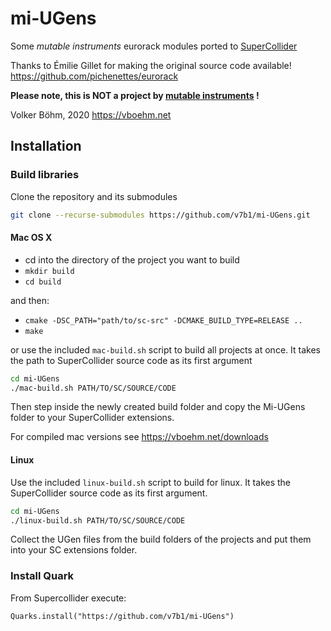 # mi-UGens

Some *mutable instruments* eurorack modules ported to [SuperCollider](https://supercollider.github.io/)

Thanks to Émilie Gillet for making the original source code available!
https://github.com/pichenettes/eurorack

**Please note, this is NOT a project by [mutable instruments](https://mutable-instruments.net/) !**

Volker Böhm, 2020
https://vboehm.net

## Installation

### Build libraries

Clone the repository and its submodules
```bash
git clone --recurse-submodules https://github.com/v7b1/mi-UGens.git
```

#### Mac OS X
- cd into the directory of the project you want to build
- `mkdir build`
- `cd build`

and then:

- `cmake -DSC_PATH="path/to/sc-src" -DCMAKE_BUILD_TYPE=RELEASE ..`
- `make`

or use the included `mac-build.sh` script to build all projects at once. It takes the path to SuperCollider source code as its first argument

```bash
cd mi-UGens
./mac-build.sh PATH/TO/SC/SOURCE/CODE
```

Then step inside the newly created build folder and copy the Mi-UGens folder to your SuperCollider extensions.

For compiled mac versions see https://vboehm.net/downloads

#### Linux

Use the included `linux-build.sh` script to build for linux. It takes the SuperCollider source code as its first argument.

```bash
cd mi-UGens
./linux-build.sh PATH/TO/SC/SOURCE/CODE
```


Collect the UGen files from the build folders of the projects and put them into your SC extensions folder.

### Install Quark

From Supercollider execute:
```
Quarks.install("https://github.com/v7b1/mi-UGens")
```